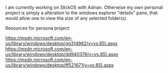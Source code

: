 I am currently working on SlickOS with Adrian.
Otherwise my own personal project is simply a alteration to the
windows explorer "details" pane, that would allow one to view the size
of any selected folder(s).

Resources for persona project:

https://msdn.microsoft.com/en-us/library/windows/desktop/gg314982(v=vs.85).aspx
https://msdn.microsoft.com/en-us/library/windows/desktop/dd940376(v=vs.85).aspx
https://msdn.microsoft.com/en-us/library/windows/desktop/ff521671(v=vs.85).aspx
